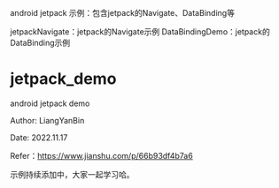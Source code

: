 
android jetpack 示例：包含jetpack的Navigate、DataBinding等

jetpackNavigate：jetpack的Navigate示例
DataBindingDemo：jetpack的DataBinding示例


# jetpack_demo

android jetpack demo 

Author: LiangYanBin

Date: 2022.11.17

Refer：https://www.jianshu.com/p/66b93df4b7a6

示例持续添加中，大家一起学习哈。
